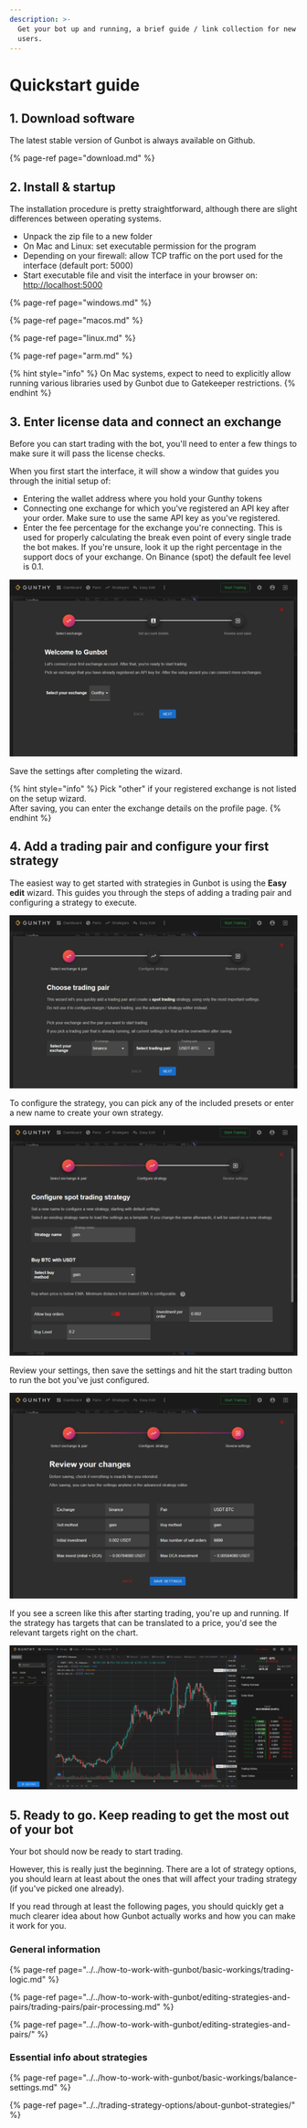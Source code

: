 ```yaml
---
description: >-
  Get your bot up and running, a brief guide / link collection for new Gunbot
  users.
---
```


# Quickstart guide

## 1. Download software

The latest stable version of Gunbot is always available on Github.

{% page-ref page="download.md" %}

## 2. Install & startup

The installation procedure is pretty straightforward, although there are slight differences between operating systems.

* Unpack the zip file to a new folder
* On Mac and Linux: set executable permission for the program
* Depending on your firewall: allow TCP traffic on the port used for the interface \(default port: 5000\)
* Start executable file and visit the interface in your browser on: [http://localhost:5000](http://localhost:5000)

{% page-ref page="windows.md" %}

{% page-ref page="macos.md" %}

{% page-ref page="linux.md" %}

{% page-ref page="arm.md" %}

{% hint style="info" %}
On Mac systems, expect to need to explicitly allow running various libraries used by Gunbot due to Gatekeeper restrictions.
{% endhint %}

## 3. Enter license data and connect an exchange

Before you can start trading with the bot, you'll need to enter a few things to make sure it will pass the license checks.

When you first start the interface, it will show a window that guides you through the initial setup of:

* Entering the wallet address where you hold your Gunthy tokens
* Connecting one exchange for which you've registered an API key after your order. Make sure to use the same API key as you've registered.
* Enter the fee percentage for the exchange you're connecting. This is used for properly calculating the break even point of every single trade the bot makes. If you're unsure, look it up the right percentage in the support docs of your exchange. On Binance \(spot\) the default fee level is 0.1.

![](../../.gitbook/assets/image%20%28108%29.png)

Save the settings after completing the wizard.

{% hint style="info" %}
Pick "other" if your registered exchange is not listed on the setup wizard.  
After saving, you can enter the exchange details on the profile page.
{% endhint %}

## 4. Add a trading pair and configure your first strategy

The easiest way to get started with strategies in Gunbot is using the **Easy edit** wizard. This guides you through the steps of adding a trading pair and configuring a strategy to execute.

![Adding a pair is as easy as picking the exchange and entering the pair name](../../.gitbook/assets/image%20%28110%29.png)

To configure the strategy, you can pick any of the included presets or enter a new name to create your own strategy.

![&quot;gain&quot; is an easy strategy to learn.](../../.gitbook/assets/image%20%28114%29.png)

Review your settings, then save the settings and hit the start trading button to run the bot you've just configured.

![Save the settings and start trading to run the bot on the pair you&apos;ve just configured.](../../.gitbook/assets/image%20%28111%29.png)

If you see a screen like this after starting trading, you're up and running. If the strategy has targets that can be translated to a price, you'd see the relevant targets right on the chart.

![&quot;Buy at&quot; is where a gain strategy will buy.](../../.gitbook/assets/image%20%28112%29.png)

## 5. Ready to go. Keep reading to get the most out of your bot

Your bot should now be ready to start trading.

However, this is really just the beginning. There are a lot of strategy options, you should learn at least about the ones that will affect your trading strategy \(if you've picked one already\).

If you read through at least the following pages, you should quickly get a much clearer idea about how Gunbot actually works and how you can make it work for you.

### General information

{% page-ref page="../../how-to-work-with-gunbot/basic-workings/trading-logic.md" %}

{% page-ref page="../../how-to-work-with-gunbot/editing-strategies-and-pairs/trading-pairs/pair-processing.md" %}

{% page-ref page="../../how-to-work-with-gunbot/editing-strategies-and-pairs/" %}

### Essential info about strategies

{% page-ref page="../../how-to-work-with-gunbot/basic-workings/balance-settings.md" %}

{% page-ref page="../../trading-strategy-options/about-gunbot-strategies/" %}

